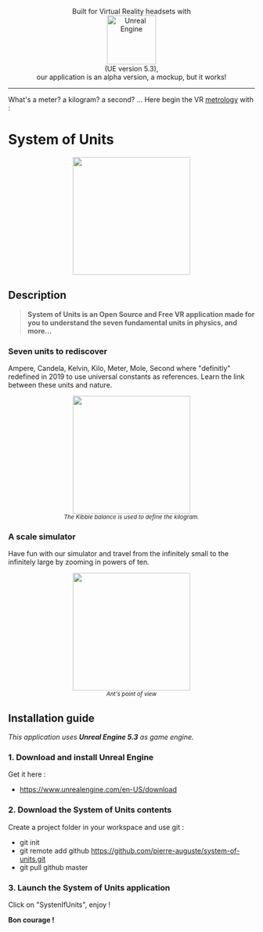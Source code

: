 <p align="center">
  Built for Virtual Reality headsets with<br>
  <img src="https://system-of-units.com/img/Unreal/Unreal_Engine_white.png" alt="Unreal Engine" width="100px" /><br>
  (UE version 5.3),<br>
  our application is an alpha version, a mockup, but it works!
</p>

***
What's a meter? a kilogram? a second? ... Here begin the VR <a href="https://en.wikipedia.org/wiki/Metrology">metrology</a> with :
# System of Units
<p align="center">
  <img src="https://system-of-units.com/img/SI-Units.png" width="240px">
<p>

## Description

> **System of Units is an Open Source and Free VR application made for you to understand the seven fundamental units in physics, and more...**

### Seven units to rediscover
Ampere, Candela, Kelvin, Kilo, Meter, Mole, Second where "definitly" redefined in 2019 to use universal constants as references. Learn the link between these units and nature.

<p align="center">
  <img src="https://system-of-units.com/img/kibble.png" width="240px"><br>
  <sub><i>The Kibble balance is used to define the kilogram.</i></sub>
<p>

### A scale simulator
Have fun with our simulator and travel from the infinitely small to the infinitely large by zooming in powers of ten.

<p align="center">
  <img src="https://system-of-units.com/img/Ant-basketball.jpeg" width="240px"><br>
  <sub><i>Ant's point of view</i></sub>
</p>


## Installation guide
*This application uses **Unreal Engine 5.3** as game engine.*
### 1. Download and install **Unreal Engine**
Get it here :
* https://www.unrealengine.com/en-US/download
### 2. Download the **System of Units** contents
Create a project folder in your workspace and use git :
* git init
* git remote add github https://github.com/pierre-auguste/system-of-units.git
* git pull github master
### 3. Launch the System of Units application
Click on "SystenIfUnits", enjoy !

**Bon courage !**
